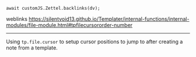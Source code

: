 
```dataviewjs
await customJS.Zettel.backlinks(dv);
```
weblinks https://silentvoid13.github.io/Templater/internal-functions/internal-modules/file-module.html#tpfilecursororder-number
___
Using `tp.file.cursor` to setup cursor positions to jump to after creating a note from a template.